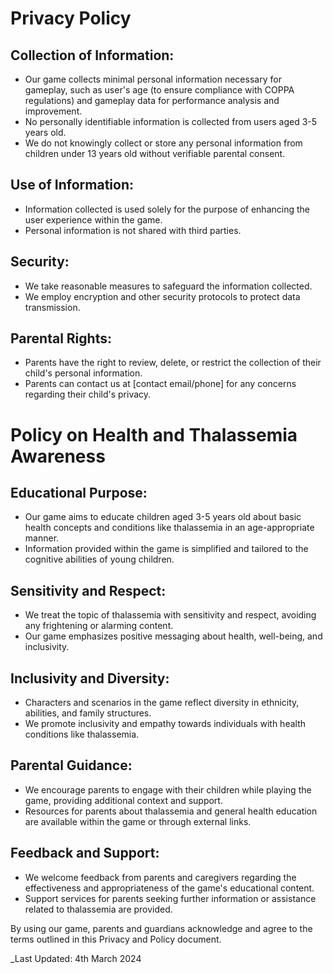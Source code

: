 # Privacy Policy

## Collection of Information:

- Our game collects minimal personal information necessary for gameplay, such as user's age (to ensure compliance with COPPA regulations) and gameplay data for performance analysis and improvement.
- No personally identifiable information is collected from users aged 3-5 years old.
- We do not knowingly collect or store any personal information from children under 13 years old without verifiable parental consent.

## Use of Information:

- Information collected is used solely for the purpose of enhancing the user experience within the game.
- Personal information is not shared with third parties.

## Security:

- We take reasonable measures to safeguard the information collected.
- We employ encryption and other security protocols to protect data transmission.

## Parental Rights:

- Parents have the right to review, delete, or restrict the collection of their child's personal information.
- Parents can contact us at [contact email/phone] for any concerns regarding their child's privacy.

# Policy on Health and Thalassemia Awareness

## Educational Purpose:

- Our game aims to educate children aged 3-5 years old about basic health concepts and conditions like thalassemia in an age-appropriate manner.
- Information provided within the game is simplified and tailored to the cognitive abilities of young children.

## Sensitivity and Respect:

- We treat the topic of thalassemia with sensitivity and respect, avoiding any frightening or alarming content.
- Our game emphasizes positive messaging about health, well-being, and inclusivity.

## Inclusivity and Diversity:

- Characters and scenarios in the game reflect diversity in ethnicity, abilities, and family structures.
- We promote inclusivity and empathy towards individuals with health conditions like thalassemia.

## Parental Guidance:

- We encourage parents to engage with their children while playing the game, providing additional context and support.
- Resources for parents about thalassemia and general health education are available within the game or through external links.

## Feedback and Support:

- We welcome feedback from parents and caregivers regarding the effectiveness and appropriateness of the game's educational content.
- Support services for parents seeking further information or assistance related to thalassemia are provided.

By using our game, parents and guardians acknowledge and agree to the terms outlined in this Privacy and Policy document.

\_Last Updated: 4th March 2024
